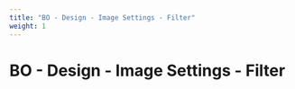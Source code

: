 ```yaml
---
title: "BO - Design - Image Settings - Filter"
weight: 1
---
```


# BO - Design - Image Settings - Filter
